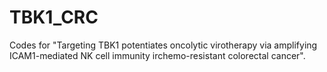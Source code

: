 # TBK1_CRC

Codes for "Targeting TBK1 potentiates oncolytic virotherapy via amplifying ICAM1-mediated NK cell immunity irchemo-resistant colorectal cancer".
